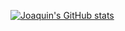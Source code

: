 
[![Joaquin's GitHub stats](https://github-readme-stats.vercel.app/api?username=JoaquinArmesto)](https://github.com/rocketpower/github-readme-stats)
